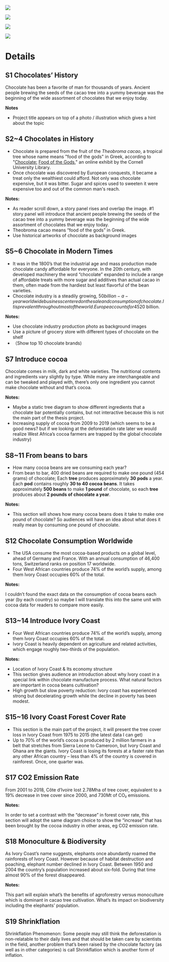 ![](Intro.jpg)

![](Storyboard.jpg)

![](Storyboard2.jpg)

![](Storyboard3.jpg)


# Details

## S1 Chocolates’ History

Chocolate has been a favorite of man for thousands of years. Ancient people brewing the seeds of the cacao tree into a yummy beverage was the beginning of the wide assortment of chocolates that we enjoy today.

**Notes**

-   Project title appears on top of a photo / illustration which gives a hint about the topic


## S2~4 Chocolates in History

-   Chocolate is prepared from the fruit of the _Theobroma cacao_, a tropical tree whose name means  "food of the gods" in Greek, according to  "[Chocolate:](http://exhibits.mannlib.cornell.edu/chocolate/theobromacacao.php) [Food of the Gods](http://exhibits.mannlib.cornell.edu/chocolate/theobromacacao.php)," an online exhibit by the Cornell University Library.
-   Once chocolate was discovered by European conquests, it became a treat only the wealthiest could afford. Not only was chocolate expensive, but it was bitter. Sugar and spices used to sweeten it were expensive too and out of the common man's reach.

**Notes:**

-   As reader scroll down, a story panel rises and overlap the image. #1 story panel will introduce that ancient people brewing the seeds of the cacao tree into a yummy beverage was the beginning of the wide assortment of chocolates that we enjoy today.
-   Theobroma cacao means  “food of the gods” in Greek.
-   Use historical artworks of chocolate as background images

  

## S5~6 Chocolate in Modern Times

-   It was in the 1800’s that the industrial age and mass production made chocolate candy affordable for everyone. In the 20th century, with developed machinery the word  “chocolate” expanded to include a range of affordable treats with more sugar and additives than actual cacao in them, often made from the hardiest but least flavorful of the bean varieties.
-   Chocolate industry is a steadily growing, $50 billion-a-year worldwide business centered on the sale and consumption of chocolate. It is prevalent throughout most of the world. Europe accounts for 45% of the world’s chocolate revenue and the US$20 billion.

**Notes:**

-   Use chocolate industry production photo as background images
-   Use a picture of grocery store with different types of chocolate on the shelf
-   （Show top 10 chocolate brands)

  

## S7 Introduce cocoa

Chocolate comes in milk, dark and white varieties. The nutritional contents and ingredients vary slightly by type. While many are interchangeable and can be tweaked and played with, there’s only one ingredient you cannot make chocolate without and that’s cocoa.

**Notes:**

-   Maybe a static tree diagram to show different ingredients that a chocolate bar potentially contains, but not interactive because this is not the main part of the thesis project.
-   Increasing supply of cocoa from 2009 to 2019  (which seems to be a good news? but if we looking at the deforestation rate later we would realize West Africa’s cocoa farmers are trapped by the global chocolate industry)

  

## S8~11 From beans to bars

-   How many cocoa beans are we consuming each year?
-   From bean to bar, 400 dried beans are required to make one pound  (454 grams) of chocolate; Each **tree** produces approximately **30**  **pods** a year. Each **pod** contains roughly **30 to 40**  **cocoa**  **beans**. It takes approximately **500 beans** to make **1 pound** of chocolate, so each **tree** produces about **2 pounds of chocolate a year**.

**Notes:**

- This section will shows how many cocoa beans does it take to make one pound of chocolate? So audiences will have an idea about what does it really mean by consuming one pound of chocolate.

  

## S12 Chocolate Consumption Worldwide

-   The USA consume the most cocoa-based products on a global level, ahead of Germany and France. With an annual consumption of 46,400 tons, Switzerland ranks on position 17 worldwide.
-   Four West African countries produce 74% of the world’s supply, among them Ivory Coast occupies 60% of the total.

**Notes:**

I couldn’t found the exact data on the consumption of cocoa beans each year  (by each country) so maybe I will translate this into the same unit with cocoa data for readers to compare more easily.

  

## S13~14 Introduce Ivory Coast

-   Four West African countries produce 74% of the world’s supply, among them Ivory Coast occupies 60% of the total.
-   Ivory Coast is heavily dependent on agriculture and related activities, which engage roughly two-thirds of the population.

**Notes:**

-   Location of Ivory Coast & Its economy structure
-   This section gives audience an introduction about why Ivory coast in a special link within chocolate manufacture process. What natural factors are important in cocoa beans cultivation?
-   High growth but slow poverty reduction: Ivory coast has experienced strong but decelerating growth while the decline in poverty has been modest.

  

## S15~16 Ivory Coast Forest Cover Rate

-   This section is the main part of the project, it will present the tree cover loss in Ivory Coast from 1975 to 2015  (the latest data I can get)
-   Up to 70% of the world’s cocoa is produced by 2 million farmers in a belt that stretches from Sierra Leone to Cameroon, but Ivory Coast and Ghana are the giants. Ivory Coast is losing its forests at a faster rate than any other African country – less than 4% of the country is covered in rainforest. Once, one quarter was.

  

## S17 CO2 Emission Rate

From 2001 to 2018, Côte d’Ivoire lost 2.78Mha of tree cover, equivalent to a 19% decrease in tree cover since 2000, and 730Mt of CO₂ emissions.

**Notes:**

In order to set a contrast with the  “decrease” in forest cover rate, this section will adopt the same diagram choice to show the  “increase” that has been brought by the cocoa industry in other areas, eg CO2 emission rate.

  

## S18 Monoculture & Biodiversity

As Ivory Coast’s name suggests, elephants once abundantly roamed the rainforests of Ivory Coast. However because of habitat destruction and poaching, elephant number declined in Ivory Coast. Between 1950 and 2004 the country’s population increased about six-fold. During that time almost 90% of the forest disappeared.

**Notes:**

This part will explain what’s the benefits of agroforestry versus monoculture which is dominant in cacao tree cultivation. What’s its impact on biodiversity including the elephants’ population.

  

## S19 Shrinkflation

Shrinkflation Phenomenon: Some people may still think the deforestation is non-relatable to their daily lives and that should be taken care by scientists in the field, another problem that’s been raised by the chocolate factory  (as well as in other categories) is call Shrinkflation which is another form of inflation.
